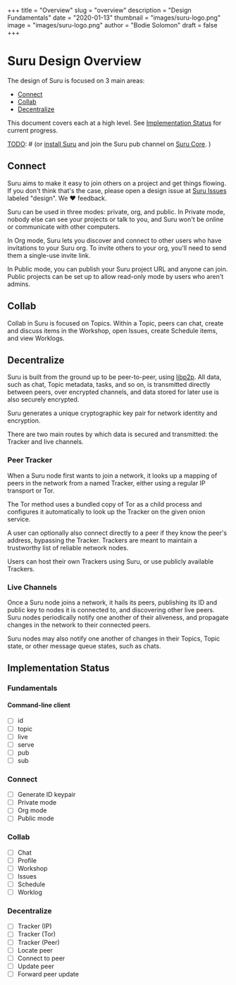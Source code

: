 +++
title = "Overview"
slug = "overview"
description = "Design Fundamentals"
date = "2020-01-13"
thumbnail = "images/suru-logo.png"
image = "images/suru-logo.png"
author = "Bodie Solomon"
draft = false 
+++

# Suru Design Overview

The design of Suru is focused on 3 main areas:

- [Connect](#connect)
- [Collab](#collab)
- [Decentralize](#decentralize)

This document covers each at a high level.  See
[Implementation Status](#implementation-status) for current progress.

[TODO]: # (or
[install Suru](../getting-suru) and join the Suru pub channel on
[Suru Core](suru-core).
)

## Connect

Suru aims to make it easy to join others on a project and get things
flowing.  If you don't think that's the case, please open a design issue
at [Suru Issues](https://github.com/go-suru/suru/issues/new) labeled
"design".  We ❤️ feedback.

Suru can be used in three modes: private, org, and public.  In Private
mode, nobody else can see your projects or talk to you, and Suru won't
be online or communicate with other computers.

In Org mode, Suru lets you discover and connect to other users who have
invitations to your Suru org.  To invite others to your org, you'll need
to send them a single-use invite link.

In Public mode, you can publish your Suru project URL and anyone can
join.  Public projects can be set up to allow read-only mode by users
who aren't admins.

## Collab

Collab in Suru is focused on Topics.  Within a Topic, peers can chat,
create and discuss items in the Workshop, open Issues, create Schedule
items, and view Worklogs.

[TODO]: # (Make some screencasts of this working.)

## Decentralize

Suru is built from the ground up to be peer-to-peer, using
[libp2p](https://libp2p.io).  All data, such as chat, Topic metadata,
tasks, and so on, is transmitted directly between peers, over encrypted
channels, and data stored for later use is also securely encrypted.

Suru generates a unique cryptographic key pair for network identity and
encryption.

There are two main routes by which data is secured and transmitted: the
Tracker and live channels.

### Peer Tracker

When a Suru node first wants to join a network, it looks up a mapping of
peers in the network from a named Tracker, either using a regular IP
transport or Tor.

The Tor method uses a bundled copy of Tor as a child process and
configures it automatically to look up the Tracker on the given onion
service.

A user can optionally also connect directly to a peer if they know the
peer's address, bypassing the Tracker.  Trackers are meant to maintain a
trustworthy list of reliable network nodes.

Users can host their own Trackers using Suru, or use publicly available
Trackers.

### Live Channels

Once a Suru node joins a network, it hails its peers, publishing its ID
and public key to nodes it is connected to, and discovering other live
peers.  Suru nodes periodically notify one another of their aliveness,
and propagate changes in the network to their connected peers.

Suru nodes may also notify one another of changes in their Topics, Topic
state, or other message queue states, such as chats.

## Implementation Status

### Fundamentals

#### Command-line client

- [ ] id
- [ ] topic
- [ ] live
- [ ] serve
- [ ] pub
- [ ] sub

### Connect

- [ ] Generate ID keypair
- [ ] Private mode
- [ ] Org mode
- [ ] Public mode

### Collab

- [ ] Chat
- [ ] Profile
- [ ] Workshop
- [ ] Issues
- [ ] Schedule
- [ ] Worklog

### Decentralize

- [ ] Tracker (IP)
- [ ] Tracker (Tor)
- [ ] Tracker (Peer)
- [ ] Locate peer
- [ ] Connect to peer
- [ ] Update peer
- [ ] Forward peer update
